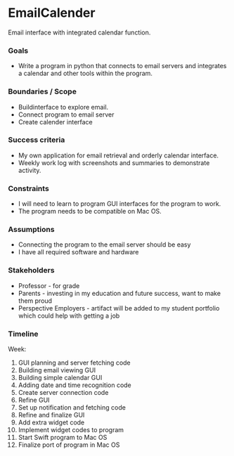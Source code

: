 # EmailCalender
Email interface with integrated calendar function.

### Goals

-   Write a program in python that connects to email servers and integrates a calendar and other tools within the program. 

### Boundaries / Scope

-   Buildinterface to explore email.
-   Connect program to email server
- Create calender interface

### Success criteria

-   My own application for email retrieval and orderly calendar interface.
-   Weekly work log with screenshots and summaries to demonstrate activity.

### Constraints

-   I will need to learn to program GUI interfaces for the program to work.
- The program needs to be compatible on Mac OS.

### Assumptions

-   Connecting the program to the email server should be easy
-   I have all required software and hardware

### Stakeholders

-   Professor - for grade
-   Parents - investing in my education and future success, want to make them proud
-   Perspective Employers - artifact will be added to my student portfolio which could help with getting a job

### Timeline

Week:

1.  GUI planning and server fetching code
2.  Building email viewing GUI
3. Building simple calendar GUI
4. Adding date and time recognition code
5.  Create server connection code
6.  Refine GUI
7.  Set up notification and fetching code
8.  Refine and finalize GUI
9.  Add extra widget code
10.  Implement widget codes to program
11.  Start Swift program to Mac OS 
12.  Finalize port of program in Mac OS
